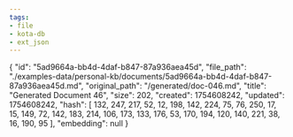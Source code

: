 ```yaml
---
tags:
- file
- kota-db
- ext_json
---
```

{
  "id": "5ad9664a-bb4d-4daf-b847-87a936aea45d",
  "file_path": "./examples-data/personal-kb/documents/5ad9664a-bb4d-4daf-b847-87a936aea45d.md",
  "original_path": "/generated/doc-046.md",
  "title": "Generated Document 46",
  "size": 202,
  "created": 1754608242,
  "updated": 1754608242,
  "hash": [
    132,
    247,
    217,
    52,
    12,
    198,
    142,
    224,
    75,
    76,
    250,
    17,
    15,
    149,
    72,
    142,
    183,
    214,
    106,
    173,
    133,
    176,
    53,
    170,
    194,
    120,
    140,
    221,
    38,
    16,
    190,
    95
  ],
  "embedding": null
}